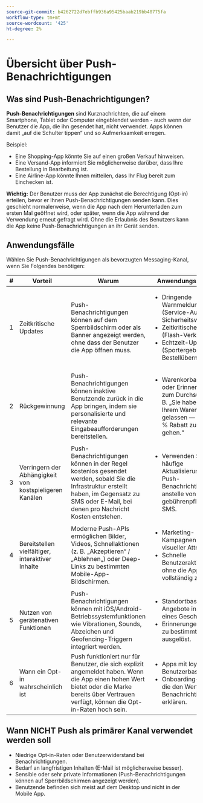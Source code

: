 ```yaml
---
source-git-commit: b4262722d7ebffb936a95425baab219bb40775fa
workflow-type: tm+mt
source-wordcount: '425'
ht-degree: 2%

---
```


# Übersicht über Push-Benachrichtigungen

## Was sind Push-Benachrichtigungen?

**Push-Benachrichtigungen** sind Kurznachrichten, die auf einem Smartphone, Tablet oder Computer eingeblendet werden - auch wenn der Benutzer die App, die ihn gesendet hat, nicht verwendet. Apps können damit „auf die Schulter tippen“ und so Aufmerksamkeit erregen.

Beispiel:

* Eine Shopping-App könnte Sie auf einen großen Verkauf hinweisen.
* Eine Versand-App informiert Sie möglicherweise darüber, dass Ihre Bestellung in Bearbeitung ist.
* Eine Airline-App könnte Ihnen mitteilen, dass Ihr Flug bereit zum Einchecken ist.

**Wichtig:** Der Benutzer muss der App zunächst die Berechtigung (Opt-in) erteilen, bevor er Ihnen Push-Benachrichtigungen senden kann. Dies geschieht normalerweise, wenn die App nach dem Herunterladen zum ersten Mal geöffnet wird, oder später, wenn die App während der Verwendung erneut gefragt wird. Ohne die Erlaubnis des Benutzers kann die App keine Push-Benachrichtigungen an ihr Gerät senden.

## Anwendungsfälle

Wählen Sie Push-Benachrichtigungen als bevorzugten Messaging-Kanal, wenn Sie Folgendes benötigen:

| # | Vorteil | Warum | Anwendungsbeispiele |
|---|---------|-----|-------------------|
| 1 | Zeitkritische Updates | Push-Benachrichtigungen können auf dem Sperrbildschirm oder als Banner angezeigt werden, ohne dass der Benutzer die App öffnen muss. | <ul><li> Dringende Warnmeldungen (Service-Ausfälle, Sicherheitswarnungen)</li><li>Zeitkritische Angebote (Flash-Verkäufe)</li><li> Echtzeit-Updates (Sportergebnisse, Bestellübermittlung)</ul> |
| 2 | Rückgewinnung | Push-Benachrichtigungen können inaktive Benutzende zurück in die App bringen, indem sie personalisierte und relevante Eingabeaufforderungen bereitstellen. | <ul><li> Warenkorbabbruch oder Erinnerungen zum Durchsuchen — z. B. „Sie haben Artikel in Ihrem Warenkorb gelassen — jetzt für 10 % Rabatt zur Kasse gehen.“</li></ul> |
| 3 | Verringern der Abhängigkeit von kostspieligeren Kanälen | Push-Benachrichtigungen können in der Regel kostenlos gesendet werden, sobald Sie die Infrastruktur erstellt haben, im Gegensatz zu SMS oder E-Mail, bei denen pro Nachricht Kosten entstehen. | <ul><li> Verwenden Sie für häufige Aktualisierungen Push-Benachrichtigungen anstelle von gebührenpflichtigen SMS.</li></ul> |
| 4 | Bereitstellen vielfältiger, interaktiver Inhalte | Moderne Push-APIs ermöglichen Bilder, Videos, Schnellaktionen (z. B. „Akzeptieren“ / „Ablehnen„) oder Deep-Links zu bestimmten Mobile-App-Bildschirmen. | <ul><li>Marketing-Kampagnen mit visueller Attraktivität</li><li>Schnelle Benutzeraktionen, ohne die App vollständig zu öffnen.</li></ul> |
| 5 | Nutzen von gerätenativen Funktionen | Push-Benachrichtigungen können mit iOS/Android-Betriebssystemfunktionen wie Vibrationen, Sounds, Abzeichen und Geofencing-Triggern integriert werden. | <ul><li> Standortbasierte Angebote in der Nähe eines Geschäfts</li><li> Erinnerungen werden zu bestimmten Zeiten ausgelöst.</li></ul> |
| 6 | Wann ein Opt-in wahrscheinlich ist | Push funktioniert nur für Benutzer, die sich explizit angemeldet haben. Wenn die App einen hohen Wert bietet oder die Marke bereits über Vertrauen verfügt, können die Opt-in-Raten hoch sein. | <ul><li> Apps mit loyalen Benutzerbasen</li><li> Onboarding-Abläufe, die den Wert von Benachrichtigungen erklären.</li></ul> |

## Wann NICHT Push als primärer Kanal verwendet werden soll

* Niedrige Opt-in-Raten oder Benutzerwiderstand bei Benachrichtigungen.
* Bedarf an langfristigen Inhalten (E-Mail ist möglicherweise besser).
* Sensible oder sehr private Informationen (Push-Benachrichtigungen können auf Sperrbildschirmen angezeigt werden).
* Benutzende befinden sich meist auf dem Desktop und nicht in der Mobile App.
